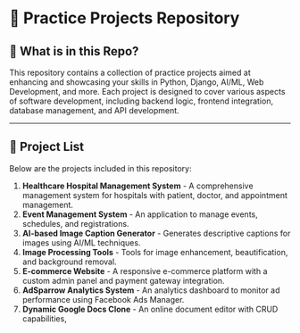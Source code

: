 # 🚀 Practice Projects Repository

## 📁 What is in this Repo?
This repository contains a collection of practice projects aimed at enhancing and showcasing your skills in Python, Django, AI/ML, Web Development, and more. Each project is designed to cover various aspects of software development, including backend logic, frontend integration, database management, and API development.

---

## 📄 Project List
Below are the projects included in this repository:

1. **Healthcare Hospital Management System** - A comprehensive management system for hospitals with patient, doctor, and appointment management.
2. **Event Management System** - An application to manage events, schedules, and registrations.
3. **AI-based Image Caption Generator** - Generates descriptive captions for images using AI/ML techniques.
4. **Image Processing Tools** - Tools for image enhancement, beautification, and background removal.
5. **E-commerce Website** - A responsive e-commerce platform with a custom admin panel and payment gateway integration.
6. **AdSparrow Analytics System** - An analytics dashboard to monitor ad performance using Facebook Ads Manager.
7. **Dynamic Google Docs Clone** - An online document editor with CRUD capabilities,
